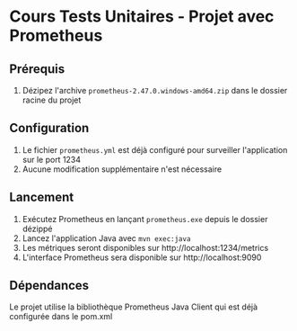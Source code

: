 # Cours Tests Unitaires - Projet avec Prometheus

## Prérequis

1. Dézipez l'archive `prometheus-2.47.0.windows-amd64.zip` dans le dossier racine du projet

## Configuration

1. Le fichier `prometheus.yml` est déjà configuré pour surveiller l'application sur le port 1234
2. Aucune modification supplémentaire n'est nécessaire

## Lancement

1. Exécutez Prometheus en lançant `prometheus.exe` depuis le dossier dézippé
2. Lancez l'application Java avec `mvn exec:java`
3. Les métriques seront disponibles sur http://localhost:1234/metrics
4. L'interface Prometheus sera disponible sur http://localhost:9090

## Dépendances

Le projet utilise la bibliothèque Prometheus Java Client qui est déjà configurée dans le pom.xml